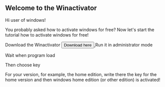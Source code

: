 ## Welcome to the Winactivator

<html>

Hi user of windows! 

You probably asked how to activate windows for free?
Now let's start the tutorial how to activate windows for free!

Download the Winactivator <a href="https://github.com/Decation2/Winactivator">
   <input type="button" value="Download here" />
</a>
Run it in administrator mode

Wait when program load

Then choose key  

For your version, for example, the home edition, write there the key for the home version and then windows home edition (or other edition) is activated!

